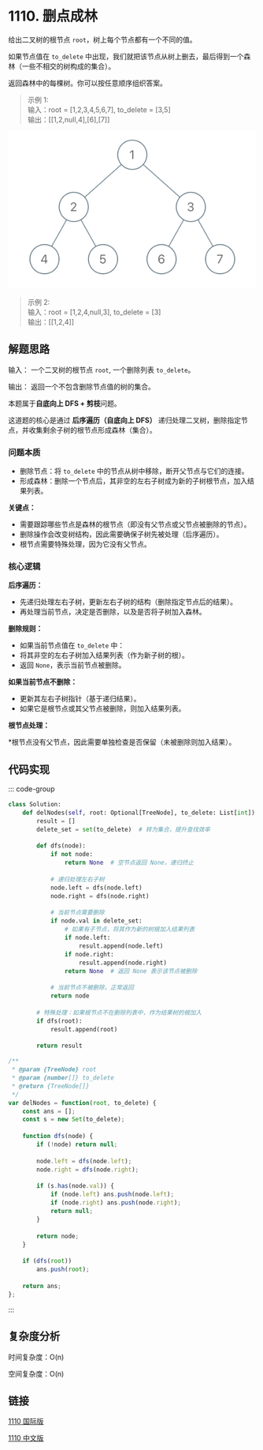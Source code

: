 # 1110. 删点成林 <Badge type="warning" text="Medium" />

给出二叉树的根节点 `root`，树上每个节点都有一个不同的值。

如果节点值在 `to_delete` 中出现，我们就把该节点从树上删去，最后得到一个森林（一些不相交的树构成的集合）。

返回森林中的每棵树。你可以按任意顺序组织答案。

>示例 1:  
输入：root = [1,2,3,4,5,6,7], to_delete = [3,5]  
输出：[[1,2,null,4],[6],[7]]

![1110](./assets/1110.png)

>示例 2:  
输入：root = [1,2,4,null,3], to_delete = [3]   
输出：[[1,2,4]]

## 解题思路

输入： 一个二叉树的根节点 `root`, 一个删除列表 `to_delete`。

输出： 返回一个不包含删除节点值的树的集合。

本题属于**自底向上 DFS + 剪枝**问题。

这道题的核心是通过 **后序遍历（自底向上 DFS）** 递归处理二叉树，删除指定节点，并收集剩余子树的根节点形成森林（集合）。

### 问题本质
* 删除节点：将 `to_delete` 中的节点从树中移除，断开父节点与它们的连接。
* 形成森林：删除一个节点后，其非空的左右子树成为新的子树根节点，加入结果列表。

**关键点：**

* 需要跟踪哪些节点是森林的根节点（即没有父节点或父节点被删除的节点）。
* 删除操作会改变树结构，因此需要确保子树先被处理（后序遍历）。
* 根节点需要特殊处理，因为它没有父节点。


### 核心逻辑

**后序遍历：**

* 先递归处理左右子树，更新左右子树的结构（删除指定节点后的结果）。
* 再处理当前节点，决定是否删除，以及是否将子树加入森林。

**删除规则：**

* 如果当前节点值在 `to_delete` 中：
* 将其非空的左右子树加入结果列表（作为新子树的根）。
* 返回 `None`，表示当前节点被删除。

**如果当前节点不删除：**

* 更新其左右子树指针（基于递归结果）。
* 如果它是根节点或其父节点被删除，则加入结果列表。

**根节点处理：**

*根节点没有父节点，因此需要单独检查是否保留（未被删除则加入结果）。

## 代码实现

::: code-group

```python
class Solution:
    def delNodes(self, root: Optional[TreeNode], to_delete: List[int]) -> List[TreeNode]:
        result = []
        delete_set = set(to_delete)  # 转为集合，提升查找效率

        def dfs(node):
            if not node:
                return None  # 空节点返回 None，递归终止

            # 递归处理左右子树
            node.left = dfs(node.left)
            node.right = dfs(node.right)

            # 当前节点需要删除
            if node.val in delete_set:
                # 如果有子节点，将其作为新的树根加入结果列表
                if node.left:
                    result.append(node.left)
                if node.right:
                    result.append(node.right)
                return None  # 返回 None 表示该节点被删除

            # 当前节点不被删除，正常返回
            return node

        # 特殊处理：如果根节点不在删除列表中，作为结果树的根加入
        if dfs(root):
            result.append(root)

        return result
```

```javascript
/**
 * @param {TreeNode} root
 * @param {number[]} to_delete
 * @return {TreeNode[]}
 */
var delNodes = function(root, to_delete) {
    const ans = [];
    const s = new Set(to_delete);

    function dfs(node) {
        if (!node) return null;

        node.left = dfs(node.left);
        node.right = dfs(node.right);

        if (s.has(node.val)) {
            if (node.left) ans.push(node.left);
            if (node.right) ans.push(node.right);
            return null;
        }

        return node;
    }

    if (dfs(root))
        ans.push(root);

    return ans;
};
```

:::

## 复杂度分析

时间复杂度：O(n)

空间复杂度：O(n)

## 链接

[1110 国际版](https://leetcode.com/problems/delete-nodes-and-return-forest/description/)

[1110 中文版](https://leetcode.cn/problems/delete-nodes-and-return-forest/description/)
